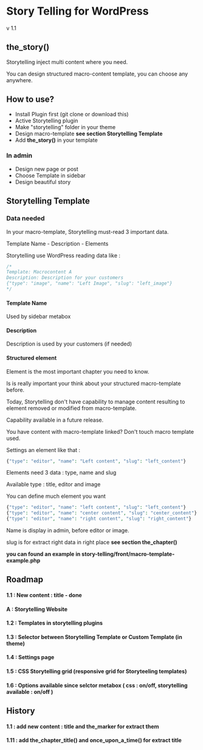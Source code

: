 Story Telling for WordPress
==========
v 1.1

## the_story()
Storytelling inject multi content where you need.

You can design structured macro-content template, you can choose any anywhere.

## How to use?
- Install Plugin first (git clone or download this)
- Active Storytelling plugin
- Make "storytelling" folder in your theme
- Design macro-template **see section Storytelling Template**
- Add **the_story()** in your template

### In admin
- Design new page or post
- Choose Template in sidebar
- Design beautiful story

## Storytelling Template

### Data needed

In your macro-template, Storytelling must-read 3 important data.

Template Name - Description - Elements

Storytelling use WordPress reading data like :

```php
/*
Template: Macrocontent A
Description: Description for your customers
{"type": "image", "name": "Left Image", "slug": "left_image"}
*/
```

#### Template Name

Used by sidebar metabox

#### Description

Description is used by your customers (if needed)

#### Structured element

Element is the most important chapter you need to know.

Is is really important your think about your structured macro-template before.

Today, Storytelling don't have capability to manage content resulting to element removed or modified from macro-template.

Capability available in a future release.

You have content with macro-template linked? Don't touch macro template used.

Settings an element like that :

```php
{"type": "editor", "name": "Left content", "slug": "left_content"}
```

Elements need 3 data : type, name and slug

Available type : title, editor and image

You can define much element you want

```php
{"type": "editor", "name": "left content", "slug": "left_content"}
{"type": "editor", "name": "center content", "slug": "center_content"}
{"type": "editor", "name": "right content", "slug": "right_content"}
```

Name is display in admin, before editor or image.

slug is for extract right data in right place **see section the_chapter()**

**you can found an example in story-telling/front/macro-template-example.php**

## Roadmap
#### 1.1 : New content : title - done
#### A : Storytelling Website
#### 1.2 : Templates in storytelling plugins
#### 1.3 : Selector between Storytelling Template or Custom Template (in theme)
#### 1.4 : Settings page
#### 1.5 : CSS Storytelling grid (responsive grid for Storyteeling templates)
#### 1.6 : Options available since selctor metabox ( css : on/off, storytelling available : on/off )

## History
#### 1.1 : add new content : title and the_marker for extract them
#### 1.11 : add the_chapter_title() and once_upon_a_time() for extract title